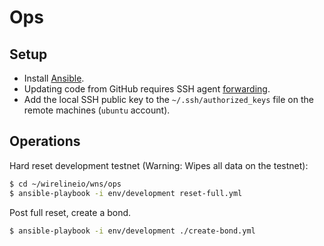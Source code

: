 # Ops

## Setup

* Install [Ansible](https://docs.ansible.com/ansible/latest/installation_guide/intro_installation.html).
* Updating code from GitHub requires SSH agent [forwarding](https://developer.github.com/v3/guides/using-ssh-agent-forwarding/).
* Add the local SSH public key to the `~/.ssh/authorized_keys` file on the remote machines (`ubuntu` account).

## Operations

Hard reset development testnet (Warning: Wipes all data on the testnet):

```bash
$ cd ~/wirelineio/wns/ops
$ ansible-playbook -i env/development reset-full.yml
```

Post full reset, create a bond.

```bash
$ ansible-playbook -i env/development ./create-bond.yml
```
